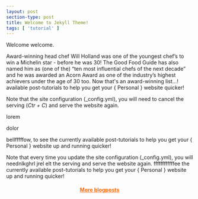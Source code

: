 ```yaml
---
layout: post
section-type: post
title: Welcome to Jekyll Theme!
tags: [ 'tutorial' ]
---
```


Welcome welcome.

Award-winning head chef Will Holland was one of the youngest chef’s to win a Michelin star - before he was 30! The Good Food Guide has also named him as (one of the) “ten most influential chefs of the next decade” and he was awarded an Acorn Award as one of the industry’s highest achievers under the age of 30 too. Now that's an award-winning list...!
available post-tutorials to help you get your { Personal } website quicker!

Note that the site configuration (\_config.yml), you will need
to cancel the serving (*Ctr + C*) and serve the website again.

lorem 

dolor 

bellfffffow, to see the currently available post-tutorials to help you get your { Personal } website up and running quicker!

Note that every time you update the site configuration (\_config.yml), you will neednlkghrl jrel elt the serving and serve the website again.
ffffffffffffee the currently available post-tutorials to help you get your { Personal } website up and running quicker!

<h4 align="center">
  <a href="/blog" style="color: #ff6900">More blogposts</a>
</h4>